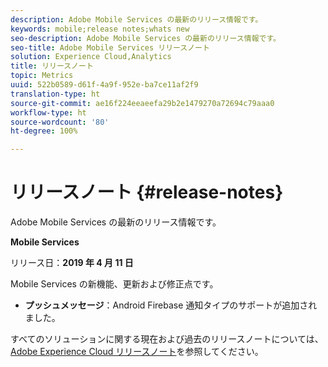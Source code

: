 ```yaml
---
description: Adobe Mobile Services の最新のリリース情報です。
keywords: mobile;release notes;whats new
seo-description: Adobe Mobile Services の最新のリリース情報です。
seo-title: Adobe Mobile Services リリースノート
solution: Experience Cloud,Analytics
title: リリースノート
topic: Metrics
uuid: 522b0589-d61f-4a9f-952e-ba7ce11af2f9
translation-type: ht
source-git-commit: ae16f224eeaeefa29b2e1479270a72694c79aaa0
workflow-type: ht
source-wordcount: '80'
ht-degree: 100%

---
```



# リリースノート {#release-notes}

Adobe Mobile Services の最新のリリース情報です。

**Mobile Services**

リリース日：**2019 年 4 月 11 日**

Mobile Services の新機能、更新および修正点です。

* **プッシュメッセージ**：Android Firebase 通知タイプのサポートが追加されました。

すべてのソリューションに関する現在および過去のリリースノートについては、[Adobe Experience Cloud リリースノート](https://docs.adobe.com/content/help/ja-JP/release-notes/experience-cloud/current.html)を参照してください。

